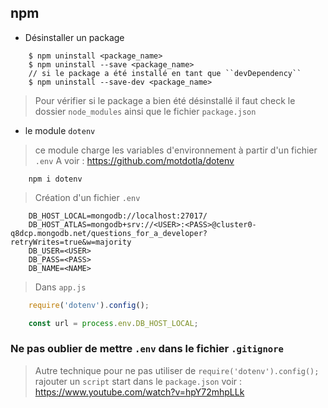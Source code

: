 npm
  -
  - Désinstaller un package
  ````shell script
      $ npm uninstall <package_name>
      $ npm uninstall --save <package_name>
      // si le package a été installé en tant que ``devDependency``
      $ npm uninstall --save-dev <package_name>
  ````
  > Pour vérifier si le package a bien été désinstallé il faut check le dossier ``node_modules``
  > ainsi que le fichier ``package.json``
  
  - le module ``dotenv``
  > ce module charge les variables d'environnement à partir d'un fichier ``.env`` 
   A voir : https://github.com/motdotla/dotenv
  ````shell script
      npm i dotenv
  ````
  > Création d'un fichier ``.env``
  ````shell script
      DB_HOST_LOCAL=mongodb://localhost:27017/
      DB_HOST_ATLAS=mongodb+srv://<USER>:<PASS>@cluster0-q8dcp.mongodb.net/questions_for_a_developer?retryWrites=true&w=majority
      DB_USER=<USER>
      DB_PASS=<PASS>
      DB_NAME=<NAME>
  ````
  > Dans ``app.js``
  ````javascript
      require('dotenv').config();
  
      const url = process.env.DB_HOST_LOCAL;
  ````
  ### Ne pas oublier de mettre ``.env`` dans le fichier ``.gitignore``
  
  > Autre technique pour ne pas utiliser de ``require('dotenv').config();``
  >rajouter un ``script`` start dans le ``package.json``
  > voir : https://www.youtube.com/watch?v=hpY72mhpLLk
